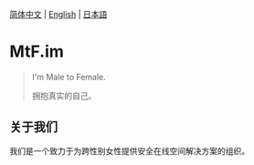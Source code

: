 [简体中文](README.zh-cn.md) | [English](README.md) | [日本語](README.ja.md)

# MtF.im

> I'm Male to Female.
>
> 拥抱真实的自己。

## 关于我们

我们是一个致力于为跨性别女性提供安全在线空间解决方案的组织。

